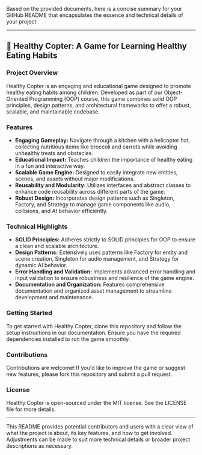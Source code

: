 Based on the provided documents, here is a concise summary for your GitHub README that encapsulates the essence and technical details of your project:

---

## 🚁 Healthy Copter: A Game for Learning Healthy Eating Habits

### Project Overview
Healthy Copter is an engaging and educational game designed to promote healthy eating habits among children. Developed as part of our Object-Oriented Programming (OOP) course, this game combines solid OOP principles, design patterns, and architectural frameworks to offer a robust, scalable, and maintainable codebase.

### Features
- **Engaging Gameplay:** Navigate through a kitchen with a helicopter hat, collecting nutritious items like broccoli and carrots while avoiding unhealthy treats and obstacles.
- **Educational Impact:** Teaches children the importance of healthy eating in a fun and interactive way.
- **Scalable Game Engine:** Designed to easily integrate new entities, scenes, and assets without major modifications.
- **Reusability and Modularity:** Utilizes interfaces and abstract classes to enhance code reusability across different parts of the game.
- **Robust Design:** Incorporates design patterns such as Singleton, Factory, and Strategy to manage game components like audio, collisions, and AI behavior efficiently.

### Technical Highlights
- **SOLID Principles:** Adheres strictly to SOLID principles for OOP to ensure a clean and scalable architecture.
- **Design Patterns:** Extensively uses patterns like Factory for entity and scene creation, Singleton for audio management, and Strategy for dynamic AI behavior.
- **Error Handling and Validation:** Implements advanced error handling and input validation to ensure robustness and resilience of the game engine.
- **Documentation and Organization:** Features comprehensive documentation and organized asset management to streamline development and maintenance.

### Getting Started
To get started with Healthy Copter, clone this repository and follow the setup instructions in our documentation. Ensure you have the required dependencies installed to run the game smoothly.

### Contributions
Contributions are welcome! If you'd like to improve the game or suggest new features, please fork this repository and submit a pull request.

### License
Healthy Copter is open-sourced under the MIT license. See the LICENSE file for more details.

---

This README provides potential contributors and users with a clear view of what the project is about, its key features, and how to get involved. Adjustments can be made to suit more technical details or broader project descriptions as necessary.
